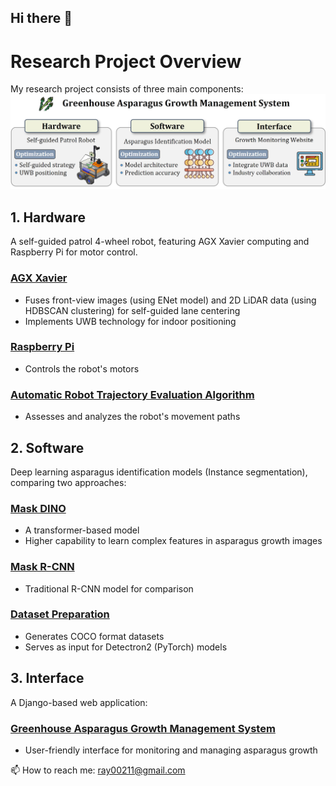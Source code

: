 ## Hi there 👋



# Research Project Overview
My research project consists of three main components:
![system](Data/system.jpg "system")

## 1. Hardware

A self-guided patrol 4-wheel robot, featuring AGX Xavier computing and Raspberry Pi for motor control.

### [AGX Xavier](https://github.com/rayhuangg/Asparagus_Car)
- Fuses front-view images (using ENet model) and 2D LiDAR data (using HDBSCAN clustering) for self-guided lane centering
- Implements UWB technology for indoor positioning

### [Raspberry Pi](https://github.com/rayhuangg/Asparagus_Car_RPi)
- Controls the robot's motors

### [Automatic Robot Trajectory Evaluation Algorithm](https://github.com/rayhuangg/Research_Code)
- Assesses and analyzes the robot's movement paths

## 2. Software

Deep learning asparagus identification models (Instance segmentation), comparing two approaches:

### [Mask DINO](https://github.com/rayhuangg/Asparagus_MaskDINO)
- A transformer-based model
- Higher capability to learn complex features in asparagus growth images

### [Mask R-CNN](https://github.com/rayhuangg/Asparagus_MaskRCNN)
- Traditional R-CNN model for comparison

### [Dataset Preparation](https://github.com/rayhuangg/COCO_dataset_generate)
- Generates COCO format datasets
- Serves as input for Detectron2 (PyTorch) models

## 3. Interface

A Django-based web application:

### [Greenhouse Asparagus Growth Management System](https://github.com/rayhuangg/Asparagus_web)
- User-friendly interface for monitoring and managing asparagus growth



📫 How to reach me: [ray00211@gmail.com](ray00211@gmail.com)



<!--

- 🔭 I’m currently working on ...
- 🌱 I’m currently learning ...
- 👯 I’m looking to collaborate on ...
- 🤔 I’m looking for help with ...
- 💬 Ask me about ...
- 📫 How to reach me: ...
- 😄 Pronouns: ...
- ⚡ Fun fact: ...
-->
